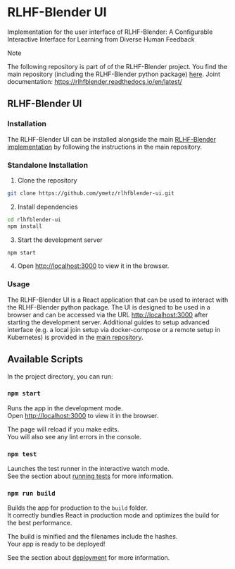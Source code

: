 # RLHF-Blender UI

Implementation for the user interface of RLHF-Blender: A Configurable Interactive Interface for Learning from Diverse Human Feedback

> [!NOTE]  
>  The following repository is part of of the RLHF-Blender project. You find the main repository (including the RLHF-Blender python package) [here](https://github.com/ymetz/rlhfblender).
>Joint documentation: https://rlhfblender.readthedocs.io/en/latest/

## RLHF-Blender UI

### Installation

The RLHF-Blender UI can be installed alongside the main [RLHF-Blender implementation](https://github.com/ymetz/rlhfblender) by following the instructions in the main repository.

### Standalone Installation

1. Clone the repository

```bash
git clone https://github.com/ymetz/rlhfblender-ui.git
```

2. Install dependencies

```bash
cd rlhfblender-ui
npm install
```

3. Start the development server

```bash
npm start
```

4. Open [http://localhost:3000](http://localhost:3000) to view it in the browser.

### Usage

The RLHF-Blender UI is a React application that can be used to interact with the RLHF-Blender python package. The UI is designed to be used in a browser and can be accessed via the URL [http://localhost:3000](http://localhost:3000) after starting the development server.
Additional guides to setup advanced interface (e.g. a local join setup via docker-compose or a remote setup in Kubernetes) is provided in the [main repository](https://github.com/ymetz/rlhfblender).

## Available Scripts

In the project directory, you can run:

### `npm start`

Runs the app in the development mode.\
Open [http://localhost:3000](http://localhost:3000) to view it in the browser.

The page will reload if you make edits.\
You will also see any lint errors in the console.

### `npm test`

Launches the test runner in the interactive watch mode.\
See the section about [running tests](https://facebook.github.io/create-react-app/docs/running-tests) for more information.

### `npm run build`

Builds the app for production to the `build` folder.\
It correctly bundles React in production mode and optimizes the build for the best performance.

The build is minified and the filenames include the hashes.\
Your app is ready to be deployed!

See the section about [deployment](https://facebook.github.io/create-react-app/docs/deployment) for more information.
